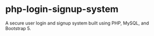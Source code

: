 # php-login-signup-system
A secure user login and signup system built using PHP, MySQL, and Bootstrap 5.
